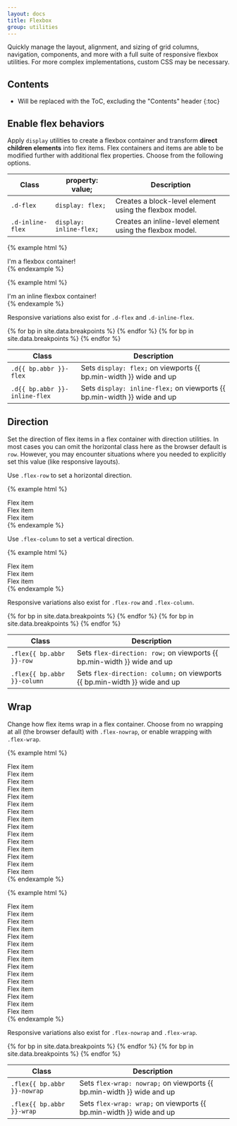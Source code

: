 ```yaml
---
layout: docs
title: Flexbox
group: utilities
---
```


Quickly manage the layout, alignment, and sizing of grid columns, navigation, components, and more with a full suite of responsive flexbox utilities. For more complex implementations, custom CSS may be necessary.

## Contents

* Will be replaced with the ToC, excluding the "Contents" header
{:toc}

## Enable flex behaviors

Apply `display` utilities to create a flexbox container and transform **direct children elements** into flex items. Flex containers and items are able to be modified further with additional flex properties. Choose from the following options.

| Class | property: value; | Description |
| --- | --- | --- |
| `.d-flex` | `display: flex;` | Creates a block-level element using the flexbox model. |
| `.d-inline-flex` | `display: inline-flex;` | Creates an inline-level element using the flexbox model. |

{% example html %}
<div class="d-flex p-2 bd-highlight">I'm a flexbox container!</div>
{% endexample %}

{% example html %}
<div class="d-inline-flex p-2 bd-highlight">I'm an inline flexbox container!</div>
{% endexample %}

Responsive variations also exist for `.d-flex` and `.d-inline-flex`.

<table class="table-responsive">
  <thead>
    <tr class="bg-faded">
      <th>Class</th>
      <th>Description</th>
    </tr>
  </thead>
  <tbody>
    {% for bp in site.data.breakpoints %}
    <tr>
      <td>
        <code>.d{{ bp.abbr }}-flex</code>
      </td>
      <td>
        Sets <code>display: flex;</code> on viewports {{ bp.min-width }} wide and up
      </td>
    </tr>
    {% endfor %}
    {% for bp in site.data.breakpoints %}
    <tr>
      <td>
        <code>.d{{ bp.abbr }}-inline-flex</code>
      </td>
      <td>
        Sets <code>display: inline-flex;</code> on viewports {{ bp.min-width }} wide and up
      </td>
    </tr>
    {% endfor %}
  </tbody>
</table>

## Direction

Set the direction of flex items in a flex container with direction utilities. In most cases you can omit the horizontal class here as the browser default is `row`. However, you may encounter situations where you needed to explicitly set this value (like responsive layouts).

Use `.flex-row` to set a horizontal direction.

{% example html %}
<div class="d-flex flex-row bd-highlight">
  <div class="p-2 bd-highlight">Flex item</div>
  <div class="p-2 bd-highlight">Flex item</div>
  <div class="p-2 bd-highlight">Flex item</div>
</div>
{% endexample %}

Use `.flex-column` to set a vertical direction.

{% example html %}
<div class="d-flex flex-column bd-highlight">
  <div class="p-2 bd-highlight">Flex item</div>
  <div class="p-2 bd-highlight">Flex item</div>
  <div class="p-2 bd-highlight">Flex item</div>
</div>
{% endexample %}

Responsive variations also exist for `.flex-row` and `.flex-column`.

<table class="table-responsive">
  <thead>
    <tr class="bg-faded">
      <th>Class</th>
      <th>Description</th>
    </tr>
  </thead>
  <tbody>
    {% for bp in site.data.breakpoints %}
    <tr>
      <td>
        <code>.flex{{ bp.abbr }}-row</code>
      </td>
      <td>
        Sets <code>flex-direction: row;</code> on viewports {{ bp.min-width }} wide and up
      </td>
    </tr>
    {% endfor %}
    {% for bp in site.data.breakpoints %}
    <tr>
      <td>
        <code>.flex{{ bp.abbr }}-column</code>
      </td>
      <td>
        Sets <code>flex-direction: column;</code> on viewports {{ bp.min-width }} wide and up
      </td>
    </tr>
    {% endfor %}
  </tbody>
</table>

## Wrap

Change how flex items wrap in a flex container. Choose from no wrapping at all (the browser default) with `.flex-nowrap`, or enable wrapping with `.flex-wrap`.

{% example html %}
<div class="d-flex flex-nowrap bd-highlight">
<div class="p-2 bd-highlight">Flex item</div>
<div class="p-2 bd-highlight">Flex item</div>
<div class="p-2 bd-highlight">Flex item</div>
<div class="p-2 bd-highlight">Flex item</div>
<div class="p-2 bd-highlight">Flex item</div>
<div class="p-2 bd-highlight">Flex item</div>
<div class="p-2 bd-highlight">Flex item</div>
<div class="p-2 bd-highlight">Flex item</div>
<div class="p-2 bd-highlight">Flex item</div>
<div class="p-2 bd-highlight">Flex item</div>
<div class="p-2 bd-highlight">Flex item</div>
<div class="p-2 bd-highlight">Flex item</div>
<div class="p-2 bd-highlight">Flex item</div>
<div class="p-2 bd-highlight">Flex item</div>
<div class="p-2 bd-highlight">Flex item</div>
</div>
{% endexample %}

{% example html %}
<div class="d-flex flex-wrap bd-highlight">
  <div class="p-2 bd-highlight">Flex item</div>
  <div class="p-2 bd-highlight">Flex item</div>
  <div class="p-2 bd-highlight">Flex item</div>
  <div class="p-2 bd-highlight">Flex item</div>
  <div class="p-2 bd-highlight">Flex item</div>
  <div class="p-2 bd-highlight">Flex item</div>
  <div class="p-2 bd-highlight">Flex item</div>
  <div class="p-2 bd-highlight">Flex item</div>
  <div class="p-2 bd-highlight">Flex item</div>
  <div class="p-2 bd-highlight">Flex item</div>
  <div class="p-2 bd-highlight">Flex item</div>
  <div class="p-2 bd-highlight">Flex item</div>
  <div class="p-2 bd-highlight">Flex item</div>
  <div class="p-2 bd-highlight">Flex item</div>
  <div class="p-2 bd-highlight">Flex item</div>
</div>
{% endexample %}

Responsive variations also exist for `.flex-nowrap` and `.flex-wrap`.

<table class="table-responsive">
  <thead>
    <tr class="bg-faded">
      <th>Class</th>
      <th>Description</th>
    </tr>
  </thead>
  <tbody>
    {% for bp in site.data.breakpoints %}
    <tr>
      <td>
        <code>.flex{{ bp.abbr }}-nowrap</code>
      </td>
      <td>
        Sets <code>flex-wrap: nowrap;</code> on viewports {{ bp.min-width }} wide and up
      </td>
    </tr>
    {% endfor %}
    {% for bp in site.data.breakpoints %}
    <tr>
      <td>
        <code>.flex{{ bp.abbr }}-wrap</code>
      </td>
      <td>
        Sets <code>flex-wrap: wrap;</code> on viewports {{ bp.min-width }} wide and up
      </td>
    </tr>
    {% endfor %}
  </tbody>
</table>
